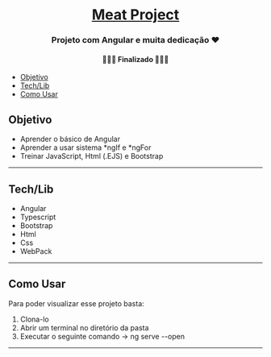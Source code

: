 <h1 align="center">
     <a href="#" alt="Projeto de uma Agenda com express"> Meat Project</a>
</h1>

<h3 align="center">
    Projeto com Angular e muita dedicação ❤
</h3>

<h4 align="center">
	👨🏽‍💻  Finalizado  👨🏽‍💻
</h4>

<!--ts-->
   * [Objetivo](#Objetivo)
   * [Tech/Lib](#Tech/Lib)
   * [Como Usar](#como-usar)
<!--te-->

## Objetivo

* Aprender o básico de Angular
* Aprender a usar sistema *ngIf e *ngFor
* Treinar JavaScript, Html (.EJS) e Bootstrap

---

## Tech/Lib
* Angular
* Typescript
* Bootstrap
* Html
* Css
* WebPack
---


## Como Usar

Para poder visualizar esse projeto basta: 
1. Clona-lo
2. Abrir um terminal no diretório da pasta
3. Executar o seguinte comando -> ng serve --open
---
